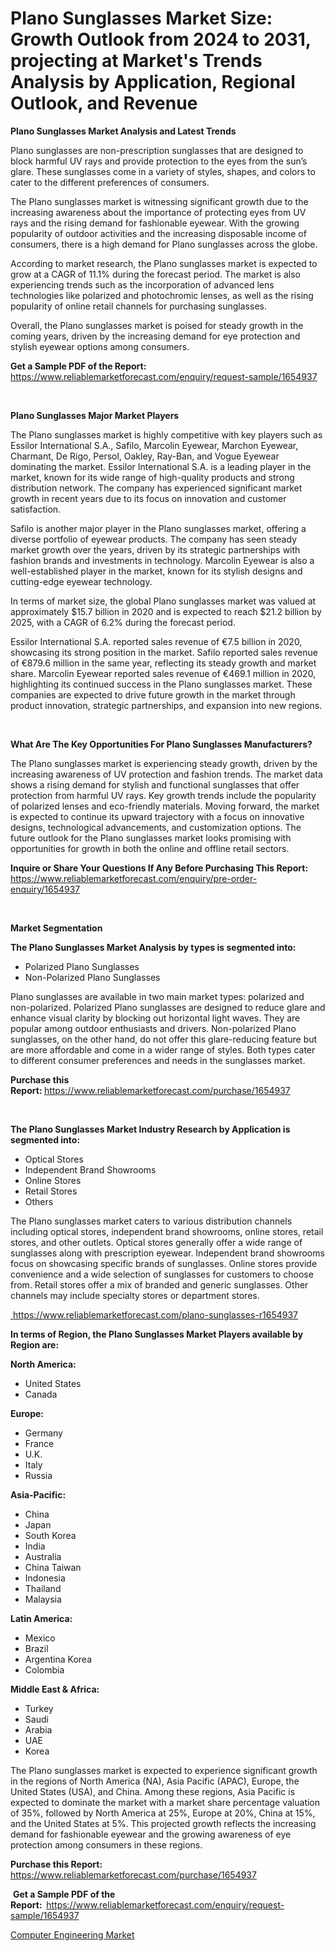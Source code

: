 <p><h1>Plano Sunglasses Market Size: Growth Outlook from 2024 to 2031, projecting at Market's Trends Analysis by Application, Regional Outlook, and Revenue</h1></p><p><strong>Plano Sunglasses Market Analysis and Latest Trends</strong></p>
<p><p>Plano sunglasses are non-prescription sunglasses that are designed to block harmful UV rays and provide protection to the eyes from the sun’s glare. These sunglasses come in a variety of styles, shapes, and colors to cater to the different preferences of consumers.</p><p>The Plano sunglasses market is witnessing significant growth due to the increasing awareness about the importance of protecting eyes from UV rays and the rising demand for fashionable eyewear. With the growing popularity of outdoor activities and the increasing disposable income of consumers, there is a high demand for Plano sunglasses across the globe.</p><p>According to market research, the Plano sunglasses market is expected to grow at a CAGR of 11.1% during the forecast period. The market is also experiencing trends such as the incorporation of advanced lens technologies like polarized and photochromic lenses, as well as the rising popularity of online retail channels for purchasing sunglasses.</p><p>Overall, the Plano sunglasses market is poised for steady growth in the coming years, driven by the increasing demand for eye protection and stylish eyewear options among consumers.</p></p>
<p><strong>Get a Sample PDF of the Report:&nbsp;</strong> <a href="https://www.reliablemarketforecast.com/enquiry/request-sample/1654937">https://www.reliablemarketforecast.com/enquiry/request-sample/1654937</a></p>
<p>&nbsp;</p>
<p><strong>Plano Sunglasses Major Market Players</strong></p>
<p><p>The Plano sunglasses market is highly competitive with key players such as Essilor International S.A., Safilo, Marcolin Eyewear, Marchon Eyewear, Charmant, De Rigo, Persol, Oakley, Ray-Ban, and Vogue Eyewear dominating the market. Essilor International S.A. is a leading player in the market, known for its wide range of high-quality products and strong distribution network. The company has experienced significant market growth in recent years due to its focus on innovation and customer satisfaction.</p><p>Safilo is another major player in the Plano sunglasses market, offering a diverse portfolio of eyewear products. The company has seen steady market growth over the years, driven by its strategic partnerships with fashion brands and investments in technology. Marcolin Eyewear is also a well-established player in the market, known for its stylish designs and cutting-edge eyewear technology.</p><p>In terms of market size, the global Plano sunglasses market was valued at approximately $15.7 billion in 2020 and is expected to reach $21.2 billion by 2025, with a CAGR of 6.2% during the forecast period.</p><p>Essilor International S.A. reported sales revenue of €7.5 billion in 2020, showcasing its strong position in the market. Safilo reported sales revenue of €879.6 million in the same year, reflecting its steady growth and market share. Marcolin Eyewear reported sales revenue of €469.1 million in 2020, highlighting its continued success in the Plano sunglasses market. These companies are expected to drive future growth in the market through product innovation, strategic partnerships, and expansion into new regions.</p></p>
<p>&nbsp;</p>
<p><strong>What Are The Key Opportunities For Plano Sunglasses Manufacturers?</strong></p>
<p><p>The Plano sunglasses market is experiencing steady growth, driven by the increasing awareness of UV protection and fashion trends. The market data shows a rising demand for stylish and functional sunglasses that offer protection from harmful UV rays. Key growth trends include the popularity of polarized lenses and eco-friendly materials. Moving forward, the market is expected to continue its upward trajectory with a focus on innovative designs, technological advancements, and customization options. The future outlook for the Plano sunglasses market looks promising with opportunities for growth in both the online and offline retail sectors.</p></p>
<p><strong>Inquire or Share Your Questions If Any Before Purchasing This Report:</strong> <a href="https://www.reliablemarketforecast.com/enquiry/pre-order-enquiry/1654937">https://www.reliablemarketforecast.com/enquiry/pre-order-enquiry/1654937</a></p>
<p>&nbsp;</p>
<p><strong>Market Segmentation</strong></p>
<p><strong>The Plano Sunglasses Market Analysis by types is segmented into:</strong></p>
<p><ul><li>Polarized Plano Sunglasses</li><li>Non-Polarized Plano Sunglasses</li></ul></p>
<p><p>Plano sunglasses are available in two main market types: polarized and non-polarized. Polarized Plano sunglasses are designed to reduce glare and enhance visual clarity by blocking out horizontal light waves. They are popular among outdoor enthusiasts and drivers. Non-polarized Plano sunglasses, on the other hand, do not offer this glare-reducing feature but are more affordable and come in a wider range of styles. Both types cater to different consumer preferences and needs in the sunglasses market.</p></p>
<p><strong>Purchase this Report:&nbsp;</strong><a href="https://www.reliablemarketforecast.com/purchase/1654937">https://www.reliablemarketforecast.com/purchase/1654937</a></p>
<p>&nbsp;</p>
<p><strong>The Plano Sunglasses Market Industry Research by Application is segmented into:</strong></p>
<p><ul><li>Optical Stores</li><li>Independent Brand Showrooms</li><li>Online Stores</li><li>Retail Stores</li><li>Others</li></ul></p>
<p><p>The Plano sunglasses market caters to various distribution channels including optical stores, independent brand showrooms, online stores, retail stores, and other outlets. Optical stores generally offer a wide range of sunglasses along with prescription eyewear. Independent brand showrooms focus on showcasing specific brands of sunglasses. Online stores provide convenience and a wide selection of sunglasses for customers to choose from. Retail stores offer a mix of branded and generic sunglasses. Other channels may include specialty stores or department stores.</p></p>
<p><a href="https://www.reliablemarketforecast.com/plano-sunglasses-r1654937">&nbsp;https://www.reliablemarketforecast.com/plano-sunglasses-r1654937</a></p>
<p><strong>In terms of Region, the Plano Sunglasses Market Players available by Region are:</strong></p>
<p>
    <p> <strong> North America: </strong>
        <ul>
            <li>United States</li>
            <li>Canada</li>
        </ul>
        </p> 
    <p> <strong> Europe: </strong>
        <ul>
            <li>Germany</li>
            <li>France</li>
            <li>U.K.</li>
            <li>Italy</li>
            <li>Russia</li>
        </ul>
        </p> 
    <p> <strong> Asia-Pacific: </strong>
        <ul>
            <li>China</li>
            <li>Japan</li>
            <li>South Korea</li>
            <li>India</li>
            <li>Australia</li>
            <li>China Taiwan</li>
            <li>Indonesia</li>
            <li>Thailand</li>
            <li>Malaysia</li>
        </ul>
        </p> 
    <p> <strong> Latin America: </strong>
        <ul>
            <li>Mexico</li>
            <li>Brazil</li>
            <li>Argentina Korea</li>
            <li>Colombia</li>
        </ul>
        </p> 
    <p> <strong> Middle East & Africa: </strong>
        <ul>
            <li>Turkey</li>
            <li>Saudi</li>
            <li>Arabia</li>
            <li>UAE</li>
            <li>Korea</li>
        </ul>
    </p>
    </p>
<p><p>The Plano sunglasses market is expected to experience significant growth in the regions of North America (NA), Asia Pacific (APAC), Europe, the United States (USA), and China. Among these regions, Asia Pacific is expected to dominate the market with a market share percentage valuation of 35%, followed by North America at 25%, Europe at 20%, China at 15%, and the United States at 5%. This projected growth reflects the increasing demand for fashionable eyewear and the growing awareness of eye protection among consumers in these regions.</p></p>
<p><strong>Purchase this Report: </strong><a href="https://www.reliablemarketforecast.com/purchase/1654937">https://www.reliablemarketforecast.com/purchase/1654937</a></p>
<p>&nbsp;<strong>Get a Sample PDF of the Report:&nbsp;&nbsp;</strong><a href="https://www.reliablemarketforecast.com/enquiry/request-sample/1654937">https://www.reliablemarketforecast.com/enquiry/request-sample/1654937</a></p>
<p><strong></strong></p>
<p><p><a href="https://github.com/mauripalmi/Market-Research-Report-List-4/blob/main/computer-engineering-market.md">Computer Engineering Market</a></p></p>
